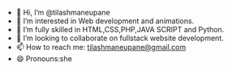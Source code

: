 - 👋 Hi, I’m @tilashmaneupane
- 👀 I’m interested in Web development and animations.
- 🌱 I’m fully skilled in HTML,CSS,PHP,JAVA SCRIPT and Python.
- 💞️ I’m looking to collaborate on fullstack website development.
- 📫 How to reach me: tilashmaneupane@gmail.com
- 😄 Pronouns:she


<!---
tilashmaneupane/tilashmaneupane is a ✨ special ✨ repository because its `README.md` (this file) appears on your GitHub profile.
You can click the Preview link to take a look at your changes.
--->
